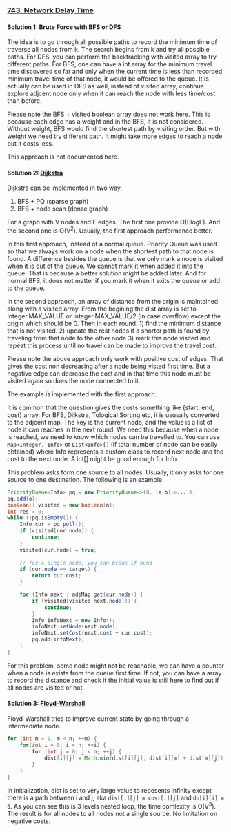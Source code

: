### [743. Network Delay Time](https://leetcode.com/problems/network-delay-time/)

#### Solution 1: Brute Force with BFS or DFS

The idea is to go through all possible paths to record the minimum time of traverse all nodes from k. The search begins from k and try all possible paths. For DFS, you can perform the backtracking with visited array to try different paths. 
For BFS, one can have a int array for the minimum travel time discovered so far and only when the current time is less than recorded minimum travel time of that node, it would be offered to the queue. It is actually can be used in DFS as well, instead of visited array, continue explore adjcent node only when it can reach the node with less time/cost than before.

Please note the BFS + visited boolean array does not work here. This is because each edge has a weight and in the BFS, it is not considered. Without weight, BFS would find the shortest path by visiting order. But with weight we need try different path. It might take more edges to reach a node but it costs less.

This approach is not documented here.

#### Solution 2: [Dijkstra](https://en.wikipedia.org/wiki/Dijkstra%27s_algorithm) 

Dijkstra can be implemented in two way.
1. BFS + PQ (sparse graph)
2. BFS + node scan (dense graph)

For a graph with V nodes and E edges. The first one provide O(ElogE). And the second one is O(V<sup>2</sup>). Usually, the first approach performance better.

In this first approach, instead of a normal queue. Priority Queue was used so that we always work on a node when the shortest path to that node is found. A difference besides the queue is that we only mark a node is visited when it is out of the queue. We cannot mark it when added it into the queue. That is because a better solution might be added later. And for normal BFS, it does not matter if you mark it when it exits the queue or add to the queue.

In the second appraoch, an array of distance from the origin is maintained along with a visited array. From the begining the dist array is set to Integer.MAX_VALUE or Integer.MAX_VALUE/2 (in case overflow) except the origin which should be 0. Then in each round. 1) find the minimum distance that is not visited. 2) update the rest nodes if a shorter path is found by traveling from that node to the other node 3) mark this node visited and repeat this process until no travel can be made to improve the travel cost.

Please note the above approach only work with positive cost of edges. That gives the cost non decreasing after a node being visted first time. But a negative edge can decrease the cost and in that time this node must be visited again so does the node connected to it.

The example is implemented with the first approach.

It is common that the question gives the costs something like {start, end, cost} array. For BFS, Dijkstra, Tological Sorting etc, it is ususally converted to the adjcent map. The key is the current node, and the value is a list of node it can reaches in the next round. We need this because when a node is reached, we need to know which nodes can be travelled to. You can use `Map<Integer, Info>` or `List<Info>[]` (if total number of node can be easily obtained) where Info represents a custom class to record next node and the cost to the next node. A int[] might be good enough for Info.

This problem asks form one source to all nodes. Usually, it only asks for one source to one destination. The following is an example.
```java
PriorityQueue<Info> pq = new PriorityQueue<>(8, (a,b)->....);
pq.add(o);
boolean[] visited = new boolean[n];
int res = 0;
while (!pq.isEmpty()) {
    Info cur = pq.poll();
    if (visited[cur.node]) {
        continue;
    }
    visited[cur.node] = true;
    
    // for a single node, you can break if ound
    if (cur.node == target) {
        return cur.cost;
    }

    for (Info next : adjMap.get(cur.node)) {
        if (visited[visited[next.node]]) {
            continue;
        }
        Info infoNext = new Info();
        infoNext.setNode(next.node);
        infoNext.setCost(next.cost + cur.cost);
        pq.add(infoNext);
    }
}
```

For this problem, some node might not be reachable, we can have a counter when a node is exists from the queue first time. If not, you can have a array to record the distance and check if the initial value is still here to find out if all nodes are visited or not.


#### Solution 3: [Floyd-Warshall](https://en.wikipedia.org/wiki/Floyd%E2%80%93Warshall_algorithm)

Floyd-Warshall tries to improve current state by going through a intermediate node.

```java
for (int m = 0; m < n; ++m) {
    for(int i = 0; i < n; ++i) {
        for (int j = 0; j < n; ++j) {
            dist[i][j] = Math.min(dist[i][j], dist[i][m] + dist[m][j]);
        }
    }
}
```

In initialization, dist is set to very large value to repesents infinity except there is a path between i and j, aka `dist[i][j] = cost[i][j]` and `dp[i][i] = 0`. As you can see this is 3 levels nested loop, the time comlexity is O(V<sup>3</sup>). The result is for all nodes to all nodes not a single source. No limitation on negative costs.

